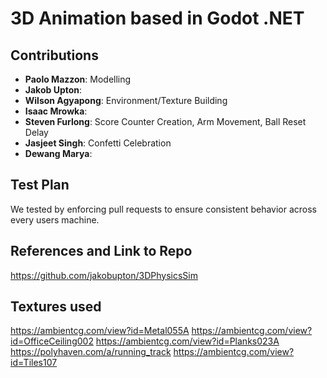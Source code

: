 # 3D Animation based in Godot .NET
## Contributions 
- **Paolo Mazzon**: Modelling
- **Jakob Upton**:
- **Wilson Agyapong**: Environment/Texture Building
- **Isaac Mrowka**:
- **Steven Furlong**: Score Counter Creation, Arm Movement, Ball Reset Delay
- **Jasjeet Singh**: Confetti Celebration
- **Dewang Marya**:

## Test Plan
We tested by enforcing pull requests to ensure consistent behavior across every users machine.

## References and Link to Repo
https://github.com/jakobupton/3DPhysicsSim

## Textures used
https://ambientcg.com/view?id=Metal055A
https://ambientcg.com/view?id=OfficeCeiling002
https://ambientcg.com/view?id=Planks023A
https://polyhaven.com/a/running_track
https://ambientcg.com/view?id=Tiles107
